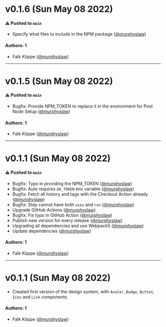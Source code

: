 # v0.1.6 (Sun May 08 2022)

#### ⚠️ Pushed to `main`

- Specify what files to include in the NPM package ([@murphyslaw](https://github.com/murphyslaw))

#### Authors: 1

- Falk Köppe ([@murphyslaw](https://github.com/murphyslaw))

---

# v0.1.5 (Sun May 08 2022)

#### ⚠️ Pushed to `main`

- Bugfix: Provide NPM_TOKEN to replace it in the environment for Post Node Setup ([@murphyslaw](https://github.com/murphyslaw))

#### Authors: 1

- Falk Köppe ([@murphyslaw](https://github.com/murphyslaw))

---

# v0.1.1 (Sun May 08 2022)

#### ⚠️ Pushed to `main`

- Bugfix: Typo in providing the NPM_TOKEN ([@murphyslaw](https://github.com/murphyslaw))
- Bugfix: Auto requires `GH_TOKEN` env variable ([@murphyslaw](https://github.com/murphyslaw))
- Bugfix: Fetch all history and tags with the Checkout Action already ([@murphyslaw](https://github.com/murphyslaw))
- Bugfix: Step cannot have both `uses` and `run` ([@murphyslaw](https://github.com/murphyslaw))
- Upgrade GitHub Actions ([@murphyslaw](https://github.com/murphyslaw))
- Bugfix: Fix typo in GitHub Action ([@murphyslaw](https://github.com/murphyslaw))
- Publish new version for every release ([@murphyslaw](https://github.com/murphyslaw))
- Upgrading all dependencies and use Webpack5 ([@murphyslaw](https://github.com/murphyslaw))
- Update dependencies ([@murphyslaw](https://github.com/murphyslaw))

#### Authors: 1

- Falk Köppe ([@murphyslaw](https://github.com/murphyslaw))

---

# v0.1.1 (Sun May 08 2022)

- Created first version of the design system, with `Avatar`, `Badge`, `Button`, `Icon` and `Link` components.

#### Authors: 1

- Falk Köppe ([@murphyslaw](https://github.com/murphyslaw))
